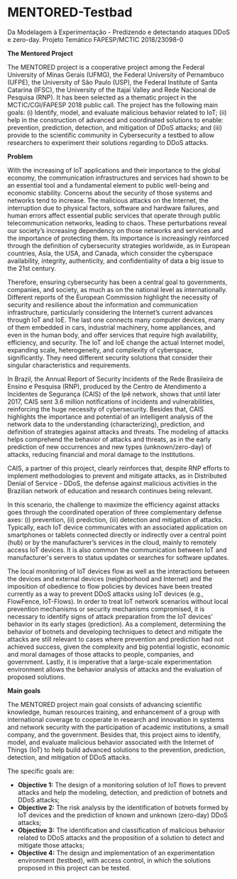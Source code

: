 # MENTORED-Testbad
Da Modelagem à Experimentação - Predizendo e detectando ataques DDoS e zero-day. Projeto Temático FAPESP/MCTIC 2018/23098-0

**The Mentored Project**

The MENTORED project is a cooperative project among the Federal University of Minas Gerais (UFMG), the Federal University of Pernambuco (UFPE), the University of São Paulo (USP), the Federal Institute of Santa Catarina (IFSC), the University of the Itajaí Valley and Rede Nacional de Pesquisa (RNP). It has been selected as a thematic project in the MCTIC/CGI/FAPESP 2018 public call. The project has the following main goals: (i) Identify, model, and evaluate malicious behavior related to IoT; (ii) help in the construction of advanced and coordinated solutions to enable: prevention, prediction, detection, and mitigation of DDoS attacks; and (iii) provide to the scientific community in Cybersecurity a testbed to allow researchers to experiment their solutions regarding to DDoS attacks.

**Problem**

With the increasing of IoT applications and their importance to the global economy, the communication infrastructures and services had shown to be an essential tool and a fundamental element to public well-being and economic stability. Concerns about the security of those systems and networks tend to increase. The malicious attacks on the Internet, the interruption due to physical factors, software and hardware failures, and human errors affect essential public services that operate through public telecommunication networks, leading to chaos. These perturbations reveal our society’s increasing dependency on those networks and services and the importance of protecting them. Its importance is increasingly reinforced through the definition of cybersecurity strategies worldwide, as in European countries, Asia, the USA, and Canada, which consider the cyberspace availability, integrity, authenticity, and confidentiality of data a big issue to the 21st century.

Therefore, ensuring cybersecurity has been a central goal to governments, companies, and society, as much as on the national level as internationally. Different reports of the European Commission highlight the necessity of security and resilience about the information and communication infrastructure, particularly considering the Internet’s current advances through IoT and IoE. The last one connects many computer devices, many of them embedded in cars, industrial machinery, home appliances, and even in the human body, and offer services that require high availability, efficiency, and security. The IoT and IoE change the actual Internet model, expanding scale, heterogeneity, and complexity of cyberspace, significantly. They need different security solutions that consider their singular characteristics and requirements.

In Brazil, the Annual Report of Security Incidents of the Rede Brasileira de Ensino e Pesquisa (RNP), produced by the Centro de Atendimento a Incidentes de Segurança (CAIS) of the Ipê network, shows that until later 2017, CAIS sent 3.6 million notifications of incidents and vulnerabilities, reinforcing the huge necessity of cybersecurity. Besides that, CAIS highlights the importance and potential of an intelligent analysis of the network data to the understanding (characterizing), prediction, and definition of strategies against attacks and threats. The modeling of attacks helps comprehend the behavior of attacks and threats, as in the early prediction of new occurrences and new types (unknown/zero-day) of attacks, reducing financial and moral damage to the institutions.
 
CAIS, a partner of this project, clearly reinforces that, despite RNP efforts to implement methodologies to prevent and mitigate attacks, as in Distributed Denial of Service - DDoS, the defense against malicious activities in the Brazilian network of education and research continues being relevant. 

In this scenario, the challenge to maximize the efficiency against attacks goes through the coordinated operation of three complementary defense axes: (i) prevention, (ii) prediction, (iii) detection and mitigation of attacks. Typically, each IoT device communicates with an associated application on smartphones or tablets connected directly or indirectly over a central point (hub) or by the manufacturer’s services in the cloud, mainly to remotely access IoT devices. It is also common the communication between IoT and manufacturer's servers to status updates or searches for software updates.

The local monitoring of IoT devices flow as well as the interactions between the devices and external devices (neighborhood and Internet) and the imposition of obedience to flow policies by devices have been treated currently as a way to prevent DDoS attacks using IoT devices (e.g., FlowFence, IoT-Flows). In order to treat IoT network scenarios without local prevention mechanisms or security mechanisms compromised, it is necessary to identify signs of attack preparation from the IoT devices' behavior in its early stages (prediction). As a complement, determining the behavior of botnets and developing techniques to detect and mitigate the attacks are still relevant to cases where prevention and prediction had not achieved success, given the complexity and big potential logistic, economic and moral damages of those attacks to people, companies, and government. Lastly, it is imperative that a large-scale experimentation environment allows the behavior analysis of attacks and the evaluation of proposed solutions.

**Main goals**

The MENTORED project main goal consists of advancing scientific knowledge, human resources training, and enhancement of a group with international coverage to cooperate in research and innovation in systems and network security with the participation of academic institutions, a small company, and the government. Besides that, this project aims to identify, model, and evaluate malicious behavior associated with the Internet of Things (IoT) to help build advanced solutions to the prevention, prediction, detection, and mitigation of DDoS attacks.

The specific goals are:

* **Objective 1:** The design of a monitoring solution of IoT flows to prevent attacks and help the modeling, detection, and prediction of botnets and DDoS attacks;
* **Objective 2:** The risk analysis by the identification of botnets formed by IoT devices and the prediction of known and unknown (zero-day) DDoS attacks;
* **Objective 3:** The identification and classification of malicious behavior related to DDoS attacks and the proposition of a solution to detect and mitigate those attacks;
* **Objective 4:** The design and implementation of an experimentation environment (testbed), with access control, in which the solutions proposed in this project can be tested.
